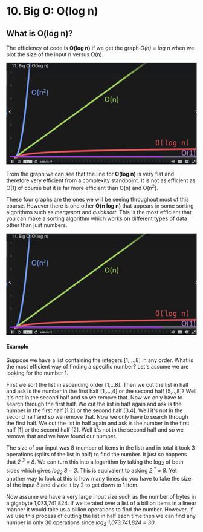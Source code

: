 # 10. Big O: O(log n)

## What is O(log n)?

The efficiency of code is **O(log n)** if we get the graph *O(n) = log n* when we plot the size of the input n versus O(n).

![Graph of n versus O(log n)](./images/graph-1.jpg?raw=true "n versus O(log n)")

From the graph we can see that the line for **O(log n)** is very flat and therefore very efficient from a complexity standpoint. It is not as efficient as O(1) of course but it is far more efficient than O(n) and O(n<sup>2</sup>).

These four graphs are the ones we will be seeing throughout most of this course. However there is one other **O(n log n)** that appears in some sorting algorithms such as *mergesort* and *quicksort*. This is the most efficient that you can make a sorting algorithm which works on different types of data other than just numbers.

![Graph of n versus O(n log n)](./images/graph-1.jpg?raw=true "n versus O(n log n)")

#### Example

Suppose we have a list containing the integers [1,...,8] in any order. What is the most efficient way of finding a specific number? Let's assume we are looking for the number 1. 

First we sort the list in ascending order [1,...8]. Then we cut the list in half and ask is the number in the first half [1,...,4] or the second half [5,..,8]? Well it's not in the second half and so we remove that. Now we only have to search through the first half. We cut the list in half again and ask is the number in the first half [1,2] or the second half [3,4]. Well it's not in the second half and so we remove that. Now we only have to search through the first half. We cut the list in half again and ask is the number in the first half [1] or the second half [2].  Well it's not in the second half and so we remove that and we have found our number.

The size of our input was 8 (number of items in the list) and in total it took 3 operations (splits of the list in half) to find the number. It just so happens that *2 <sup>3</sup> = 8*. We can turn this into a logarithm by taking the log<sub>2</sub> of both sides which gives *log<sub>2</sub> 8 = 3*. This is equivalent to asking *2 <sup>?</sup> = 8*. Yet another way to look at this is how many times do you have to take the size of the input 8 and divide it by 2 to get down to 1 item.

Now assume we have a very large input size such as the number of bytes in a gigabyte 1,073,741,824. If we iterated over a list of a billion items in a linear manner it would take us a billion operations to find the number. However, if we use this process of cutting the list in half each time then we can find any number in only 30 operations since *log<sub>2</sub> 1,073,741,824 = 30*.
